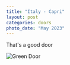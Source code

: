 ```yaml
---
title: "Italy - Capri"
layout: post
categories: doors
photo_date: "May 2023"
---
```


That's a good door

![Green Door](/doors/images/Italy_Capri_green.JPG)
